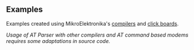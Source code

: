## Examples ##

Examples created using MikroElektronika's
[compilers](https://shop.mikroe.com/compilers) and 
[click boards](https://shop.mikroe.com/click?product-type*=4g-lte,gsm-gps,gsm-3g).

*Usage of AT Parser with other compilers and AT command based modems requires some adaptations in source code.*
